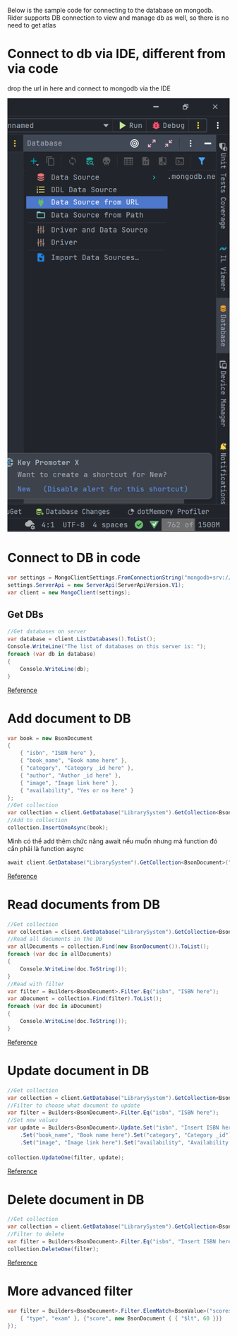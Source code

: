 ﻿Below is the sample code for connecting to the database on mongodb.
Rider supports DB connection to view and manage db as well, so there is no need to get atlas

# Connect to db via IDE, different from via code

drop the url in here and connect to mongodb via the IDE

![img_1.png](img_1.png)

# Connect to DB in code

```csharp
var settings = MongoClientSettings.FromConnectionString("mongodb+srv://admin:HWiRjWnroiKmcyQw@librarymanagement.io7gmky.mongodb.net/?retryWrites=true&w=majority");
settings.ServerApi = new ServerApi(ServerApiVersion.V1);
var client = new MongoClient(settings);
```

## Get DBs

```csharp
//Get databases on server
var database = client.ListDatabases().ToList();
Console.WriteLine("The list of databases on this server is: ");
foreach (var db in database)
{
    Console.WriteLine(db);
}
```

[Reference](https://www.mongodb.com/blog/post/quick-start-c-sharp-and-mongodb-starting-and-setup)

# Add document to DB

```csharp
var book = new BsonDocument
{
    { "isbn", "ISBN here" },
    { "book_name", "Book name here" },
    { "category", "Category _id here" },
    { "author", "Author _id here" },
    { "image", "Image link here" },
    { "availability", "Yes or no here" }
};
//Get collection
var collection = client.GetDatabase("LibrarySystem").GetCollection<BsonDocument>("Books")
//Add to collection
collection.InsertOneAsync(book);
```

Mình có thể add thêm chức năng await nếu muốn nhưng mà function đó cần phải là function async

```csharp
await client.GetDatabase("LibrarySystem").GetCollection<BsonDocument>("Books").InsertOneAsync(book);
```

[Reference](https://www.mongodb.com/blog/post/quick-start-c-sharp-and-mongodb-creating-documents)

# Read documents from DB

```csharp
//Get collection
var collection = client.GetDatabase("LibrarySystem").GetCollection<BsonDocument>("Books");
//Read all documents in the DB
var allDocuments = collection.Find(new BsonDocument()).ToList();
foreach (var doc in allDocuments)
{
    Console.WriteLine(doc.ToString());
}
//Read with filter
var filter = Builders<BsonDocument>.Filter.Eq("isbn", "ISBN here");
var aDocument = collection.Find(filter).ToList();
foreach (var doc in aDocument)
{
    Console.WriteLine(doc.ToString());
}
```

[Reference](https://www.mongodb.com/blog/post/quick-start-c-and-mongodb-read-operations)

# Update document in DB

```csharp
//Get collection
var collection = client.GetDatabase("LibrarySystem").GetCollection<BsonDocument>("Books");
//Filter to choose what document to update
var filter = Builders<BsonDocument>.Filter.Eq("isbn", "ISBN here");
//Set new values
var update = Builders<BsonDocument>.Update.Set("isbn", "Insert ISBN here")
    .Set("book_name", "Book name here").Set("category", "Category _id").Set("author", "Author _id here")
    .Set("image", "Image link here").Set("availability", "Availability here");

collection.UpdateOne(filter, update);
```

[Reference](https://www.mongodb.com/blog/post/quick-start-csharp-and-mongodb-update-operation)

# Delete document in DB

```csharp
//Get collection
var collection = client.GetDatabase("LibrarySystem").GetCollection<BsonDocument>("Books");
//Filter to delete
var filter = Builders<BsonDocument>.Filter.Eq("isbn", "Insert ISBN here");
collection.DeleteOne(filter);
```

[Reference](https://www.mongodb.com/blog/post/quick-start-csharp-and-mongodb-delete-operations)

# More advanced filter

```csharp
var filter = Builders<BsonDocument>.Filter.ElemMatch<BsonValue>("scores", new BsonDocument { 
    { "type", "exam" }, {"score", new BsonDocument { { "$lt", 60 }}}
});
```